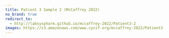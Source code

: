 ```yaml
---
title: Patient 3 Sample 2 (McCaffrey 2022)
no_brand: true
redirect_to:
  - http://labsyspharm.github.io/mccaffrey-2022/Patient3-2
images: https://s3.amazonaws.com/www.cycif.org/mccaffrey-2022/Patient3-2
---
```

